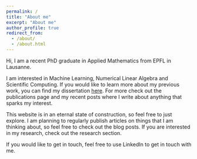 ```yaml
---
permalink: /
title: "About me"
excerpt: "About me"
author_profile: true
redirect_from: 
  - /about/
  - /about.html
---
```


Hi, I am a recent PhD graduate in Applied Mathematics from EPFL in Lausanne.

I am interested in Machine Learning, Numerical Linear Algebra and Scientific Computing. If you would like to learn more about my previous work, you can find my dissertation [here](/files/thesis_compressed.pdf). For more check out the publications page and my recent posts where I write about anything that sparks my interest.

This website is in an eternal state of construction, so feel free to just explore. I am planning to regularly publish articles on things that I am thinking about, so feel free to check out the blog posts. If you are interested in my research, check out the research section.

If you would like to get in touch, feel free to use LinkedIn to get in touch with me.
